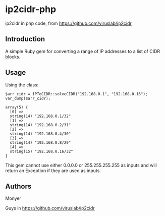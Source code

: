 # ip2cidr-php
ip2cidr in php code, from https://github.com/viruslab/ip2cidr

## Introduction

A simple Ruby gem for converting a range of IP addresses to a list of CIDR blocks.

## Usage

Using the class:

```
$arr_cidr = IPToCIDR::solveCIDR("192.168.0.1", "192.168.0.16");
var_dump($arr_cidr);
```
```
array(5) {
  [0] =>
  string(14) "192.168.0.1/32"
  [1] =>
  string(14) "192.168.0.2/31"
  [2] =>
  string(14) "192.168.0.4/30"
  [3] =>
  string(14) "192.168.0.8/29"
  [4] =>
  string(15) "192.168.0.16/32"
}
```

This gem cannot use either 0.0.0.0 or 255.255.255.255 as inputs and will return an Exception if they are used as inputs.

## Authors

Monyer

Guys in https://github.com/viruslab/ip2cidr
